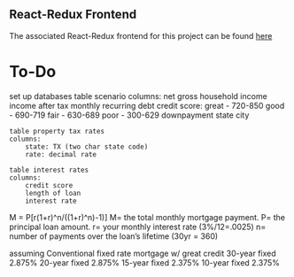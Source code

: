 ## React-Redux Frontend

The associated React-Redux frontend for this project can be found [here](https://github.com/Soundwood/HomeCalc-frontend)

# To-Do

set up databases
    table scenario
    columns:
        net gross household income
        income after tax
        monthly recurring debt
        credit score:   great - 720-850
                        good - 690-719
                        fair - 630-689
                        poor - 300-629
        downpayment
        state
        city
    
    table property tax rates
    columns:
        state: TX (two char state code)
        rate: decimal rate

    table interest rates
    columns:
        credit score
        length of loan
        interest rate

M = P[r(1+r)^n/((1+r)^n)-1)]
M= the total monthly mortgage payment.
P= the principal loan amount.
r= your monthly interest rate (3%/12=.0025)
n= number of payments over the loan’s lifetime (30yr = 360)

assuming Conventional fixed rate mortgage w/ great credit
30-year fixed	2.875%
20-year fixed	2.875%
15-year fixed	2.375%
10-year fixed	2.375%